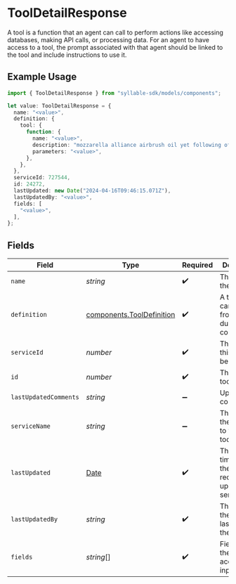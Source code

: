 # ToolDetailResponse

A tool is a function that an agent can call to perform actions like accessing databases,
making API calls, or processing data. For an agent to have access to a tool, the prompt
associated with that agent should be linked to the tool and include instructions to use it.

## Example Usage

```typescript
import { ToolDetailResponse } from "syllable-sdk/models/components";

let value: ToolDetailResponse = {
  name: "<value>",
  definition: {
    tool: {
      function: {
        name: "<value>",
        description: "mozzarella alliance airbrush oil yet following off",
        parameters: "<value>",
      },
    },
  },
  serviceId: 727544,
  id: 24272,
  lastUpdated: new Date("2024-04-16T09:46:15.071Z"),
  lastUpdatedBy: "<value>",
  fields: [
    "<value>",
  ],
};
```

## Fields

| Field                                                                                         | Type                                                                                          | Required                                                                                      | Description                                                                                   |
| --------------------------------------------------------------------------------------------- | --------------------------------------------------------------------------------------------- | --------------------------------------------------------------------------------------------- | --------------------------------------------------------------------------------------------- |
| `name`                                                                                        | *string*                                                                                      | :heavy_check_mark:                                                                            | The name of the tool                                                                          |
| `definition`                                                                                  | [components.ToolDefinition](../../models/components/tooldefinition.md)                        | :heavy_check_mark:                                                                            | A tool that can be called from an LLM during the conversation.                                |
| `serviceId`                                                                                   | *number*                                                                                      | :heavy_check_mark:                                                                            | The service this tool belongs to                                                              |
| `id`                                                                                          | *number*                                                                                      | :heavy_check_mark:                                                                            | The ID of the tool                                                                            |
| `lastUpdatedComments`                                                                         | *string*                                                                                      | :heavy_minus_sign:                                                                            | Update comments                                                                               |
| `serviceName`                                                                                 | *string*                                                                                      | :heavy_minus_sign:                                                                            | The name of the service to which the tool belongs                                             |
| `lastUpdated`                                                                                 | [Date](https://developer.mozilla.org/en-US/docs/Web/JavaScript/Reference/Global_Objects/Date) | :heavy_check_mark:                                                                            | The timestamp of the most recent update to the service                                        |
| `lastUpdatedBy`                                                                               | *string*                                                                                      | :heavy_check_mark:                                                                            | The email of the user who last updated the tool                                               |
| `fields`                                                                                      | *string*[]                                                                                    | :heavy_check_mark:                                                                            | Fields that the tool accepts as input                                                         |